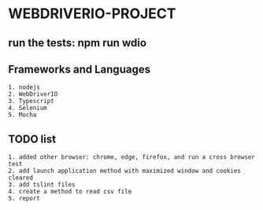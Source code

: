 # WEBDRIVERIO-PROJECT

## run the tests: npm run wdio

## Frameworks and Languages
    1. nodejs
    2. WebDriverIO
    3. Typescript
    4. Selenium
    5. Mocha

## TODO list
    1. added other browser: chrome, edge, firefox, and run a cross browser test
    2. add launch application method with maximized window and cookies cleared
    3. add tslint files
    4. create a method to read csv file
    5. report
